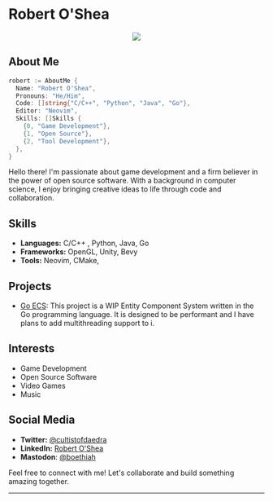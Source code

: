 # Robert O'Shea

<p align="center">
  <a href="https://skillicons.dev">
    <img src="https://skillicons.dev/icons?i=c,cpp,cs,go,rust,java,py,wasm,bevy,linux,bash,git,neovim,blender,mastodon&perline=5" />
  </a>
</p>

## About Me

```go
robert := AboutMe {
  Name: "Robert O'Shea",
  Pronouns: "He/Him",
  Code: []string{"C/C++", "Python", "Java", "Go"},
  Editor: "Neovim",
  Skills: []Skills {
    {0, "Game Development"},
    {1, "Open Source"},
    {2, "Tool Development"},
  },
}
```

Hello there! I'm passionate about game development and a firm believer in the power of open source software. With a background in computer science, I enjoy bringing creative ideas to life through code and collaboration.

## Skills

- **Languages:** C/C++ , Python, Java, Go
- **Frameworks:** OpenGL, Unity, Bevy
- **Tools:** Neovim, CMake, 

## Projects

- [Go ECS](https://github.com/PurityLake/go-ecs): This project is a WIP Entity Component System written in the Go programming language. It is designed to be performant and I have plans to add multithreading support to i.

## Interests

- Game Development
- Open Source Software
- Video Games
- Music

## Social Media

- **Twitter:** [@cultistofdaedra](https://twitter.com/cultistofdaedra)
- **LinkedIn:** [Robert O'Shea](https://www.linkedin.com/in/robert-oshea-ireland/)
- **Mastodon**: [@boethiah](https://mastodon.gamedev.place/@boethiah)

Feel free to connect with me! Let's collaborate and build something amazing together.

---
